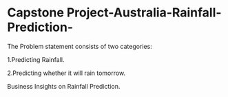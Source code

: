 # Capstone Project-Australia-Rainfall-Prediction-
The Problem statement consists of two categories:

1.Predicting Rainfall.

2.Predicting whether it will rain tomorrow.

Business Insights on Rainfall Prediction.
